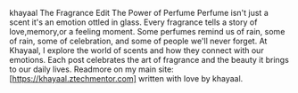 khayaal The Fragrance Edit
The Power of Perfume
Perfume isn't just a scent it's an emotion ottled in glass.
Every fragrance tells a story of love,memory,or a feeling moment.
Some perfumes remind us of rain, some of rain, some of celebration, and some of people we'll never forget.
At Khayaal, I explore the world of scents and how they connect with our emotions.
Each post celebrates the art of fragrance and the beauty it brings to our daily lives.
Readmore on my main site:
[https://khayaal.ztechmentor.com]
written with love by khayaal.

